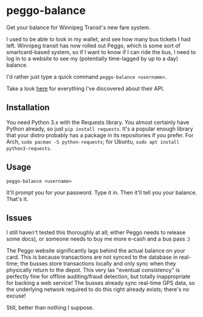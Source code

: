 # peggo-balance

Get your balance for Winnipeg Transit's new fare system.

I used to be able to look in my wallet, and see how many bus tickets I had
left. Winnipeg transit has now rolled out Peggo, which is some sort of
smartcard-based system, so if I want to know if I can ride the bus, I need to
log in to a website to see my (potentially time-lagged by up to a day) balance.

I'd rather just type a quick command `peggo-balance <username>`.

Take a look [here](api.md) for everything I've discovered about their API.

## Installation

You need Python 3.x with the Requests library. You almost certainly have Python
already, so just `pip install requests`. It's a popular enough library that
your distro probably has a package in its repositories if you prefer. For
Arch, `sudo pacman -S python-requests`; for Ubuntu, `sudo apt install
python3-requests`.

## Usage

```
peggo-balance <username>
```

It'll prompt you for your password. Type it in. Then it'll tell you your
balance. That's it.

## Issues

I still haven't tested this thoroughly at all; either Peggo needs to release
some docs), or someone needs to buy me more e-cash and a bus pass :)

The Peggo website significantly lags behind the actual balance on your card.
This is because transactions are not synced to the database in real-time; the
busses store transactions locally and only sync when they physically return to
the depot. This very lax "eventual consistency" is perfectly fine for offline
auditing/fraud detection, but totally inappropriate for backing a web service!
The busses already sync real-time GPS data, so the underlying network required
to do this right already exists; there's no excuse!

Still, better than nothing I suppose.
